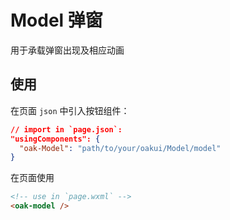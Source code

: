 # Model 弹窗
用于承载弹窗出现及相应动画

## 使用

在页面 `json` 中引入按钮组件：

```json
// import in `page.json`:
"usingComponents": {
  "oak-Model": "path/to/your/oakui/Model/model"
}
```

在页面使用
```html
<!-- use in `page.wxml` -->
<oak-model />
```


<!-- ## 代码演示
### 按钮类型
按钮类型有四种：主要按钮、普通按钮、危险按钮、信息按钮。默认为普通按钮
```html
<oak-button>Default</oak-button>
<oak-button type="primary">Primary</oak-button>
<oak-button type="danger">Danger</oak-button>
<oak-button type="info">Info</oak-button>
```
### 按钮大小
按钮大小有 大、中、小以及块状四种尺寸。块状按钮宽度为父元素100%。
通过设置`size`属性来控制，默认为中(`Default`)。
```html
<oak-button size='block'
            type="primary">Block</oak-button>
<oak-button size='large'>Large</oak-button>
<oak-button type="danger">Default</oak-button>
<oak-button size='small'
            type="info">Small</oak-button>
```
### 图标按钮
在按钮中嵌入图标有两种方式：

1. 设置 `icon` 属性，传入icon的名称。
2. 直接使用 `<Icon />` 组件。
```html
 <oak-button icon="downloader"
            type="primary"
            size="large">Downloader</oak-button>
<oak-button icon="search">Search</oak-button>
<oak-button icon="wechat"
            size='small'
            type="info">Wechat</oak-button>
<oak-button size="block"><Icon name='cart' /> 使用icon组件</oak-button>
```

### 按钮透明
设置`plain`属性可以使按钮的内容反色，背景透明。
```html
<oak-button plain>Default</oak-button>
<oak-button plain
            type="primary">Primary</oak-button>
<oak-button plain
            type="danger">Danger</oak-button>
<oak-button plain
            type="info">Info</oak-button>
```

### 按钮不可用
设置`disabled`属性使按钮变为不可用状态。
```html
<oak-button disabled>Default</oak-button>
<oak-button disabled
            type="primary">Primary</oak-button>
<oak-button disabled
            type="danger">Danger</oak-button>
<oak-button disabled
            type="info">Info</oak-button>
```

### 加载状态
添加 `loading` 属性即可让按钮处于加载状态，loading 状态下按钮与`disabled`具有相同的属性。
同时可以通过 `loaderColor` 控制loading的颜色。
```html
<oak-button loading
            size='block'
            loaderColor="#fff"
            type="primary"> 加载中...</oak-button>
<oak-button loading
            size='large'> Loading</oak-button>
<oak-button loading
            loaderColor="#fff"
            type="danger"> Loading</oak-button>
<oak-button loading
            size='small'
            type="info"> Loading</oak-button>
```

### 按钮形状
按钮形状有三种：圆角(`round`)、圆形(`circle`)、扁平(`square`)，不设置为默认样式。
```html
<oak-button>Default</oak-button>
<oak-button shape='circle'>Circle</oak-button>
<oak-button shape='round'>Round</oak-button>
<oak-button shape='square'>Square</oak-button>
```

## API
通过设置 Button 的属性来控制按钮不同样式。

按钮的属性说明如下：

| 属性 | 说明 | 类型 | 默认值 |
|-----------|-----------|-----------|-------------|
| type | 按钮类型，可选值为 `primary`、`danger`、`info`, 或者不设 | String | `default` |
| size | 按钮大小，可选值为 `large`、`small`、`block`, 或者不设| String | `default` |
| plain | 背景透明，内容反色| Boolen | `false` |
| icon | 图标名 | String | - |
| disabled | 按钮不可用 | Boolen | `false` |
| loading | 加载状态 | Boolen | `false` |
| loaderColor | Loading 颜色| String | - |
| shape | 按钮形状，可选值为 `circle`、`round`、`square`, 或者不设| String | - |

> 其他属性与小程序 [button](https://developers.weixin.qq.com/miniprogram/dev/component/button.html) 组件同步。

## 外部样式类

| 类名 | 说明 |
|-----------|-----------|
| hover-class | 设置按钮hover时的样式 |

 -->
